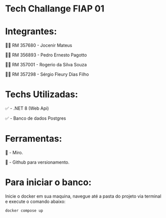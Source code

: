 # Tech Challange FIAP 01



# Integrantes:

👨‍💻 RM 357680 - Jocenir Mateus 

👨‍💻 RM 356893 - Pedro Ernesto Pagotto

👨‍💻 RM 357001 - Rogerio da Silva Souza

👨‍💻 RM 357298 - Sérgio Fleury Dias Filho


# Techs Utilizadas:

✅ - .NET 8 (Web Api)

✅ - Banco de dados Postgres


# Ferramentas:
🎈 - Miro.

🎈 -  Github para versionamento.


# Para  iniciar o banco:

Inicie o docker em sua maquina, navegue até a pasta do projeto via terminal e execute o comando abaixo:

```shell
docker compose up
```
